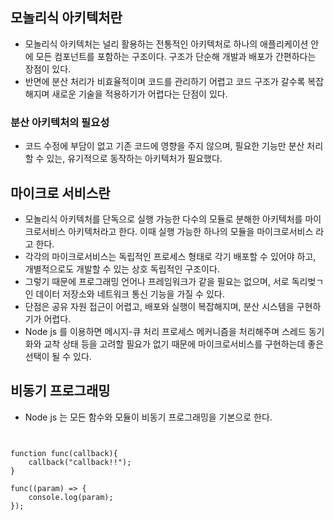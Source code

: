 
## 모놀리식 아키텍처란
- 모놀리식 아키텍처는 널리 활용하는 전통적인 아키텍처로 하나의 애플리케이션 안에 모든 컴포넌트를 포함하는 구조이다. 구조가 단순해 개발과 배포가 간편하다는 장점이 있다.
- 반면에 분산 처리가 비효율적이며 코드를 관리하기 어렵고 코드 구조가 갈수록 복잡해지며 새로운 기술을 적용하기가 어렵다는 단점이 있다.

### 분산 아키텍처의 필요성
- 코드 수정에 부담이 없고 기존 코드에 영향을 주지 않으며, 필요한 기능만 분산 처리할 수 있는, 유기적으로 동작하는 아키텍처가 필요했다.

## 마이크로 서비스란
- 모놀리식 아키텍처를 단독으로 실행 가능한 다수의 모듈로 분해한 아키텍처를 마이크로서비스 아키텍처라고 한다. 이때 실행 가능한 하나의 모듈을 마이크로서비스 라고 한다.
- 각각의 마이크로서비스는 독립적인 프로세스 형태로 각기 배포할 수 있어야 하고, 개별적으로도 개발할 수 있는 상호 독립적인 구조이다.
- 그렇기 때문에 프로그래밍 언어나 프레임워크가 같을 필요는 없으며, 서로 독리벚ㄱ인 데이터 저장소와 네트워크 통신 기능을 가질 수 있다.
- 단점은 공유 자원 접근이 어렵고, 배포와 실행이 복잡해지며, 분산 시스템을 구현하기가 어렵다.
- Node js 를 이용하면 메시지-큐 처리 프로세스 메커니즘을 처리해주며 스레드 동기화와 교착 상태 등을 고려할 필요가 없기 때문에 마이크로서비스를 구현하는데 좋은 선택이 될 수 있다.

## 비동기 프로그래밍
- Node js 는 모든 함수와 모듈이 비동기 프로그래밍을 기본으로 한다.

<pre>
<code>

function func(callback){
	callback("callback!!");
}

func((param) => {
	console.log(param);
});

</pre>
</code>
